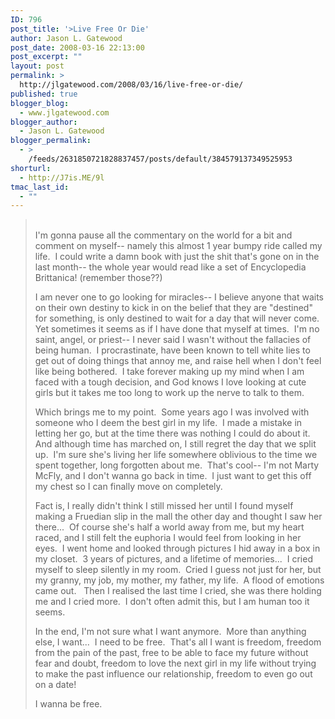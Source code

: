 ```yaml
---
ID: 796
post_title: '>Live Free Or Die'
author: Jason L. Gatewood
post_date: 2008-03-16 22:13:00
post_excerpt: ""
layout: post
permalink: >
  http://jlgatewood.com/2008/03/16/live-free-or-die/
published: true
blogger_blog:
  - www.jlgatewood.com
blogger_author:
  - Jason L. Gatewood
blogger_permalink:
  - >
    /feeds/2631850721828837457/posts/default/384579137349525953
shorturl:
  - http://J7is.ME/9l
tmac_last_id:
  - ""
---
```

><p><br />I'm gonna pause all the commentary on the world for a bit and comment on myself-- namely this almost 1 year bumpy ride called my life.  I could write a damn book with just the shit that's gone on in the last month-- the whole year would read like a set of Encyclopedia     Brittanica! (remember those??)</p><p></p><p>I am never one to go looking for miracles-- I believe anyone that waits on their own destiny to kick in on the belief that they are "destined" for something, is only destined to wait for a day that will never come.  Yet sometimes it seems as if I have done that myself at times.  I'm no saint, angel, or priest-- I never said I wasn't without the fallacies of being human.  I procrastinate, have been known to tell white lies to get out of doing things that annoy me, and raise hell when I don't feel like being bothered.  I take forever making up my mind when I am faced with a tough decision, and God knows I love looking at cute girls but it takes me too long to work up the nerve to talk to them.  </p><p>Which brings me to my point.  Some years ago I was involved with someone who I deem the best girl in my life.  I made a mistake in letting her go, but at the time there was nothing I could do about it.  And although time has marched on, I still regret the day that we split up.  I'm sure she's living her life somewhere oblivious to the time we spent together, long forgotten about me.  That's cool-- I'm not Marty McFly, and I don't wanna go back in time.  I just want to get this off my chest so I can finally move on completely.  </p><p>Fact is, I really didn't think I still missed her until I found myself making a Fruedian slip in the mall the other day and thought I saw her there...  Of course she's half a world away from me, but my heart raced, and I still felt the euphoria I would feel from looking in her eyes.  I went home and looked through pictures I hid away in a box in my closet.  3 years of pictures, and a lifetime of memories...  I cried myself to sleep silently in my room.  Cried I guess not just for her, but my granny, my job, my mother, my father, my life.  A flood of emotions came out.   Then I realised the last time I cried, she was there holding me and I cried more.  I don't often admit this, but I am human too it seems.</p><p>In the end, I'm not sure what I want anymore.  More than anything else, I want...  I need to be free.  That's all I want is freedom, freedom from the pain of the past, free to be able to face my future without fear and doubt, freedom to love the next girl in my life without trying to make the past influence our relationship, freedom to even go out on a date!  </p><p>I wanna be free.</p>